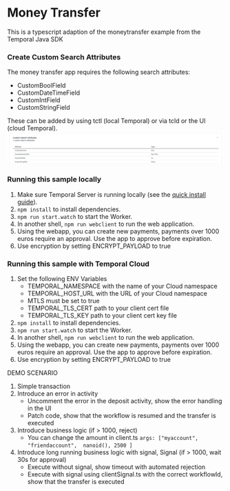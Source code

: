 # Money Transfer

This is a typescript adaption of the moneytransfer example from the Temporal Java SDK

### Create Custom Search Attributes
The money transfer app requires the following search attributes:
- CustomBoolField
- CustomDateTimeField
- CustomIntField
- CustomStringField

These can be added by using tctl (local Temporal) or via tcld or the UI (cloud Temporal).
![Custom Search Attributes](images/searchattributes.png)

### Running this sample locally

1. Make sure Temporal Server is running locally (see the [quick install guide](https://docs.temporal.io/docs/server/quick-install/)).
1. `npm install` to install dependencies.
1. `npm run start.watch` to start the Worker.
1. In another shell, `npm run webclient` to run the web application.
1. Using the webapp, you can create new payments, payments over 1000 euros require an approval. Use the app to approve before expiration.
1. Use encryption by setting ENCRYPT_PAYLOAD to true

### Running this sample with Temporal Cloud

1. Set the following ENV Variables
    - TEMPORAL_NAMESPACE with the name of your Cloud namespace
    - TEMPORAL_HOST_URL with the URL of your Cloud namespace
    - MTLS must be set to true
    - TEMPORAL_TLS_CERT path to your client cert file
    - TEMPORAL_TLS_KEY path to your client cert key file
1. `npm install` to install dependencies.
1. `npm run start.watch` to start the Worker.
1. In another shell, `npm run webclient` to run the web application.
1. Using the webapp, you can create new payments, payments over 1000 euros require an approval. Use the app to approve before expiration.
1. Use encryption by setting ENCRYPT_PAYLOAD to true

DEMO SCENARIO

1. Simple transaction
1. Introduce an error in activity 
    - Uncomment the error in the deposit activity, show the error handling in the UI
    - Patch code, show that the workflow is resumed and the transfer is executed
1. Introduce business logic (if > 1000, reject)
    - You can change the amount in client.ts `args: ["myaccount", "friendaccount",  nanoid(), 2500 ]`
1. Introduce long running business logic with signal, Signal (if > 1000, wait 30s for approval)
    - Execute without signal, show timeout with automated rejection
    - Execute with signal using clientSignal.ts with the correct workflowId, show that the transfer is executed
